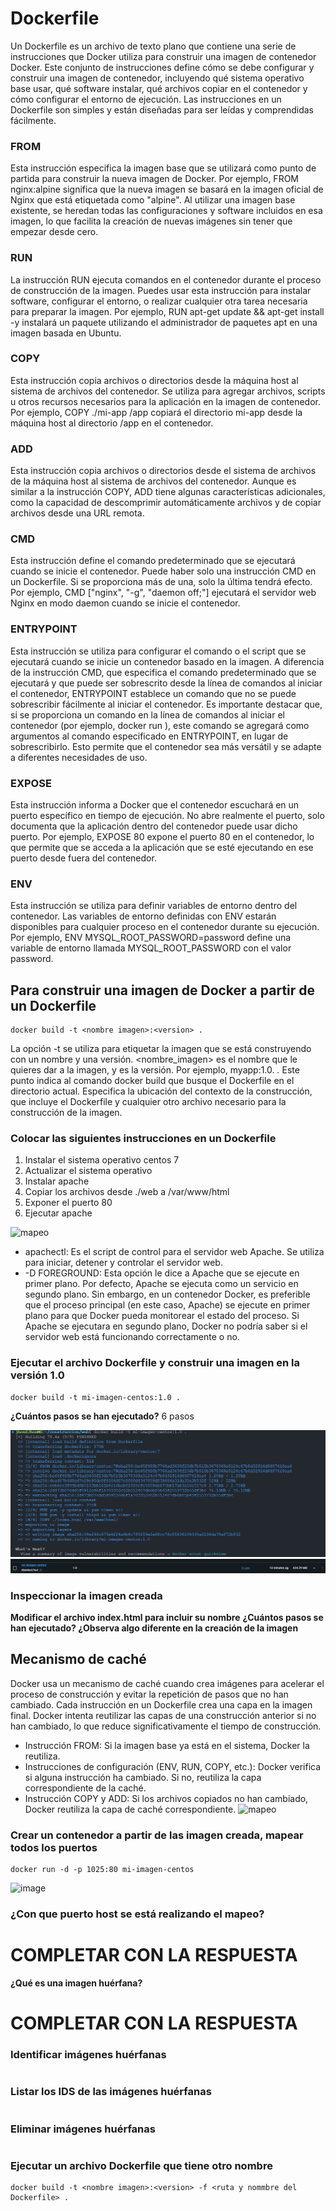 # Dockerfile
Un Dockerfile es un archivo de texto plano que contiene una serie de instrucciones que Docker utiliza para construir una imagen de contenedor Docker. Este conjunto de instrucciones define cómo se debe configurar y construir una imagen de contenedor, incluyendo qué sistema operativo base usar, qué software instalar, qué archivos copiar en el contenedor y cómo configurar el entorno de ejecución.
Las instrucciones en un Dockerfile son simples y están diseñadas para ser leídas y comprendidas fácilmente. 

### FROM 
Esta instrucción especifica la imagen base que se utilizará como punto de partida para construir la nueva imagen de Docker. Por ejemplo, FROM nginx:alpine significa que la nueva imagen se basará en la imagen oficial de Nginx que está etiquetada como "alpine". Al utilizar una imagen base existente, se heredan todas las configuraciones y software incluidos en esa imagen, lo que facilita la creación de nuevas imágenes sin tener que empezar desde cero.

### RUN
La instrucción RUN ejecuta comandos en el contenedor durante el proceso de construcción de la imagen. Puedes usar esta instrucción para instalar software, configurar el entorno, o realizar cualquier otra tarea necesaria para preparar la imagen. Por ejemplo, RUN apt-get update && apt-get install -y <paquete> instalará un paquete utilizando el administrador de paquetes apt en una imagen basada en Ubuntu.

### COPY
Esta instrucción copia archivos o directorios desde la máquina host al sistema de archivos del contenedor. Se utiliza para agregar archivos, scripts u otros recursos necesarios para la aplicación en la imagen de contenedor. Por ejemplo, COPY ./mi-app /app copiará el directorio mi-app desde la máquina host al directorio /app en el contenedor.

### ADD
Esta instrucción copia archivos o directorios desde el sistema de archivos de la máquina host al sistema de archivos del contenedor. Aunque es similar a la instrucción COPY, ADD tiene algunas características adicionales, como la capacidad de descomprimir automáticamente archivos y de copiar archivos desde una URL remota.

### CMD 
Esta instrucción define el comando predeterminado que se ejecutará cuando se inicie el contenedor. Puede haber solo una instrucción CMD en un Dockerfile. Si se proporciona más de una, solo la última tendrá efecto. Por ejemplo, CMD ["nginx", "-g", "daemon off;"] ejecutará el servidor web Nginx en modo daemon cuando se inicie el contenedor.

### ENTRYPOINT
Esta instrucción se utiliza para configurar el comando o el script que se ejecutará cuando se inicie un contenedor basado en la imagen. A diferencia de la instrucción CMD, que especifica el comando predeterminado que se ejecutará y que puede ser sobrescrito desde la línea de comandos al iniciar el contenedor, ENTRYPOINT establece un comando que no se puede sobrescribir fácilmente al iniciar el contenedor.
Es importante destacar que, si se proporciona un comando en la línea de comandos al iniciar el contenedor (por ejemplo, docker run <imagen> <comando>), este comando se agregará como argumentos al comando especificado en ENTRYPOINT, en lugar de sobrescribirlo. Esto permite que el contenedor sea más versátil y se adapte a diferentes necesidades de uso.

### EXPOSE
Esta instrucción informa a Docker que el contenedor escuchará en un puerto específico en tiempo de ejecución. No abre realmente el puerto, solo documenta que la aplicación dentro del contenedor puede usar dicho puerto. Por ejemplo, EXPOSE 80 expone el puerto 80 en el contenedor, lo que permite que se acceda a la aplicación que se esté ejecutando en ese puerto desde fuera del contenedor.

### ENV
Esta instrucción se utiliza para definir variables de entorno dentro del contenedor. Las variables de entorno definidas con ENV estarán disponibles para cualquier proceso en el contenedor durante su ejecución. Por ejemplo, ENV MYSQL_ROOT_PASSWORD=password define una variable de entorno llamada MYSQL_ROOT_PASSWORD con el valor password.

##  Para construir una imagen de Docker a partir de un Dockerfile
```
docker build -t <nombre imagen>:<version> .
```
La opción -t se utiliza para etiquetar la imagen que se está construyendo con un nombre y una versión. <nombre_imagen> es el nombre que le quieres dar a la imagen, y <version> es la versión. Por ejemplo, myapp:1.0.
*.* Este punto indica al comando docker build que busque el Dockerfile en el directorio actual. Especifica la ubicación del contexto de la construcción, que incluye el Dockerfile y cualquier otro archivo necesario para la construcción de la imagen.


### Colocar las siguientes instrucciones en un Dockerfile
1. Instalar el sistema operativo centos 7
2. Actualizar el sistema operativo
3. Instalar apache
4. Copiar los archivos desde ./web a /var/www/html
5. Exponer el puerto 80
6. Ejecutar apache

![mapeo](imagenes/dockerfile.PNG)

- apachectl: Es el script de control para el servidor web Apache. Se utiliza para iniciar, detener y controlar el servidor web.
- -D FOREGROUND: Esta opción le dice a Apache que se ejecute en primer plano. Por defecto, Apache se ejecuta como un servicio en segundo plano. Sin embargo, en un contenedor Docker, es preferible que el proceso principal (en este caso, Apache) se ejecute en primer plano para que Docker pueda monitorear el estado del proceso. Si Apache se ejecutara en segundo plano, Docker no podría saber si el servidor web está funcionando correctamente o no.

 
### Ejecutar el archivo Dockerfile y construir una imagen en la versión 1.0
```
docker build -t mi-imagen-centos:1.0 .
```

**¿Cuántos pasos se han ejecutado?**
6 pasos


![image](imagenes/img3.png)
![image](imagenes/img4.png)


### Inspeccionar la imagen creada


**Modificar el archivo index.html para incluir su nombre**
**¿Cuántos pasos se han ejecutado? ¿Observa algo diferente en la creación de la imagen**

## Mecanismo de caché
Docker usa un mecanismo de caché cuando crea imágenes para acelerar el proceso de construcción y evitar la repetición de pasos que no han cambiado. Cada instrucción en un Dockerfile crea una capa en la imagen final. Docker intenta reutilizar las capas de una construcción anterior si no han cambiado, lo que reduce significativamente el tiempo de construcción.

- Instrucción FROM: Si la imagen base ya está en el sistema, Docker la reutiliza.
- Instrucciones de configuración (ENV, RUN, COPY, etc.): Docker verifica si alguna instrucción ha cambiado. Si no, reutiliza la capa correspondiente de la caché.
- Instrucción COPY y ADD: Si los archivos copiados no han cambiado, Docker reutiliza la capa de caché correspondiente.
![mapeo](imagenes/dockerfile-cache.PNG)

### Crear un contenedor a partir de las imagen creada, mapear todos los puertos
```
docker run -d -p 1025:80 mi-imagen-centos
```
![image](imagenes/img5.png)
### ¿Con que puerto host se está realizando el mapeo?
# COMPLETAR CON LA RESPUESTA

**¿Qué es una imagen huérfana?**
# COMPLETAR CON LA RESPUESTA

### Identificar imágenes huérfanas
```

```

### Listar los IDS de las imágenes huérfanas
```

```

### Eliminar imágenes huérfanas
```

```

### Ejecutar un archivo Dockerfile que tiene otro nombre
```
docker build -t <nombre imagen>:<version> -f <ruta y nommbre del Dockerfile> .
```


